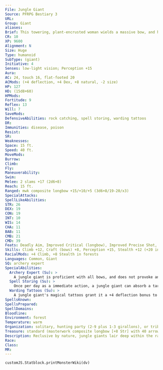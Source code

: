 ```yaml
---
File: Jungle Giant
Source: PFRPG Bestiary 3
URL: 
Group: Giant
aliases: 
Brief: This towering, plant-encrusted woman wields a massive bow, and her dark skin is decorated with numerous intricate tattoos.
CR: 10
XP: 9600
Alignment: N
Size: Huge
Type: humanoid
SubType: (giant)
Initiative: 4
Senses: low-light vision; Perception +15
Aura: 
AC: 24, touch 16, flat-footed 20
ACMods: (+4 deflection, +4 Dex, +8 natural, -2 size)
HP: 127
HD: (15d8+60)
HPMods: 
Fortitude: 9
Reflex: 13
Will: 7
SaveMods: 
DefensiveAbilities: rock catching, spell storing, warding tattoos
DR: 
Immunities: disease, poison
Resist: 
SR: 
Weaknesses: 
Space: 15 ft.
Speed: 40 ft.
MoveMods: 
Burrow: 
Climb: 
Fly: 
Maneuverability: 
Swim: 
Melee: 2 slams +17 (2d6+8)
Reach: 15 ft.
Ranged: mwk composite longbow +15/+10/+5 (3d6+8/19-20/x3)
SpecialAttacks: 
SpellLikeAbilities: 
STR: 26
DEX: 19
CON: 19
INT: 10
WIS: 14
CHA: 11
BAB: 11
CMB: 21
CMD: 39
Feats: Deadly Aim, Improved Critical (longbow), Improved Precise Shot, Point-Blank Shot, Precise Shot, Rapid Shot, Skill Focus (Stealth), Weapon Focus (longbow)
Skills: Climb +12, Craft (bows) +8, Perception +15, Stealth +12 (+20 in forests), Survival +10
RacialMods: +4 Climb, +8 Stealth in forests
Languages: Common, Giant
SQ: archery expert
SpecialAbilities:
  Archery Expert (Su): >
    A jungle giant is proficient with all bows, and does not provoke an attack of opportunity when firing a bow in melee combat.
  Spell Storing (Su): >
    Once per day as a immediate action, a jungle giant can absorb a targeted or ranged touch spell used against it, negating the effects against it but not against any other targets. It can retain this stored power for up to 1 minute, during which time its tattoos glow with blue fire. If it damages a target with a successful hit using a melee or ranged weapon, it can cast the spell on the target as a free action, as if it were using a spell storing weapon. This spell uses the caster level and DC of the original caster. This discharges the stored spell.
  Warding Tattoos (Su): >
    A jungle giant's magical tattoos grant it a +4 deflection bonus to Armor Class. The giant loses this bonus if it wears armor.
SpellsKnown: 
SpellsPrepared: 
SpellDomains: 
Bloodline: 
Environment: forest
Temperature: warm
Organization: solitary, hunting party (2-9 plus 1-3 girallons), or tribe (10-40, plus 35% noncombatants, 1-3 druids or sorcerers of 2nd-5th level, 1 ranger or barbarian of 3rd-7th level, and 2-8 girallons)
Treasure: standard (masterwork composite longbow [+8 Str] with 40 arrows, other treasure)
Description: Reclusive by nature, jungle giants lair deep within the rainforest. These giants distrust the ways of civilization and resent trespassers. More than one vine-covered lost city in the deep jungle owes its fall to jungle giant ire. The warrior-women of these tribes usually fight with bows, sacred weapons often passed down over generations from mother to daughter. To touch a jungle giant's bow without permission is a mortal insult.  Jungle giants stand 17 feet tall and weigh 4,000 pounds. Their barklike skin bears runic brands etched into each giant as a rite of passage into adulthood. Jungle giant tribes are matriarchal, ruled by an elder female warrior. Males traditionally defend the village, gather food, tend livestock, and raise children.
Race: 
Class: 
MR: 
---
```

```dataviewjs
customJS.Statblock.printMonsterWiki(dv)
```
